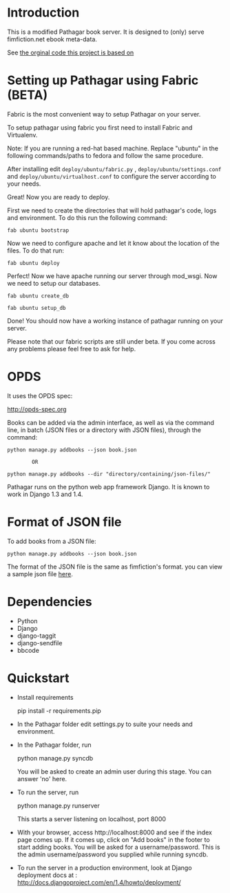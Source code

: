 Introduction
============

This is a modified Pathagar book server. It is designed to (only) serve fimfiction.net ebook meta-data.

See [the orginal code this project is based on](https://github.com/PathagarBooks/pathagar)

Setting up Pathagar using Fabric (BETA)
=======================================

Fabric is the most convenient way to setup Pathagar on your server.

To setup pathagar using fabric you first need to install Fabric and Virtualenv. 

Note: If you are running a red-hat based machine. Replace "ubuntu" in the following commands/paths to fedora and follow the same procedure.

After installing edit `deploy/ubuntu/fabric.py` , `deploy/ubuntu/settings.conf` and `deploy/ubuntu/virtualhost.conf` to configure the server according to your needs.

Great! Now you are ready to deploy.

First we need to create the directories that will hold pathagar's code, logs and environment. To do this run the following command:

`fab ubuntu bootstrap` 

Now we need to configure apache and let it know about the location of the files. To do that run:

`fab ubuntu deploy`

Perfect! Now we have apache running our server through mod_wsgi. Now we need to setup our databases.

`fab ubuntu create_db`

`fab ubuntu setup_db`

Done! You should now have a working instance of pathagar running on your server.

Please note that our fabric scripts are still under beta. If you come across any problems please feel free to ask for help.

OPDS
====

It uses the OPDS spec:

http://opds-spec.org

Books can be added via the admin interface, as well as via the command
line, in batch (JSON files or a directory with JSON
files), through the command:

    python manage.py addbooks --json book.json
  
            OR
            
    python manage.py addbooks --dir "directory/containing/json-files/"

Pathagar runs on the python web app framework Django.  It is known to work in Django 1.3 and 1.4.

Format of JSON file
===================

To add books from a JSON file:

    python manage.py addbooks --json book.json

The format of the JSON file is the same as fimfiction's format. you can view a sample json file [here](https://www.fimfiction.net/api/story.php?story=45860).

Dependencies
============

* Python
* Django
* django-taggit
* django-sendfile
* bbcode

Quickstart
==========

* Install requirements

    pip install -r requirements.pip


* In the Pathagar folder edit settings.py to suite your needs and
  environment.

* In the Pathagar folder, run

    python manage.py syncdb

  You will be asked to create an admin user during this stage. You can answer 'no' here.

* To run the server, run

    python manage.py runserver

  This starts a server listening on localhost, port 8000

* With your browser, access http://localhost:8000 and see if the index
  page comes up. If it comes up, click on "Add books" in the footer to
  start adding books. You will be asked for a username/password. This is
  the admin username/password you supplied while running syncdb.

* To run the server in a production environment, look at Django deployment
  docs at : http://docs.djangoproject.com/en/1.4/howto/deployment/
